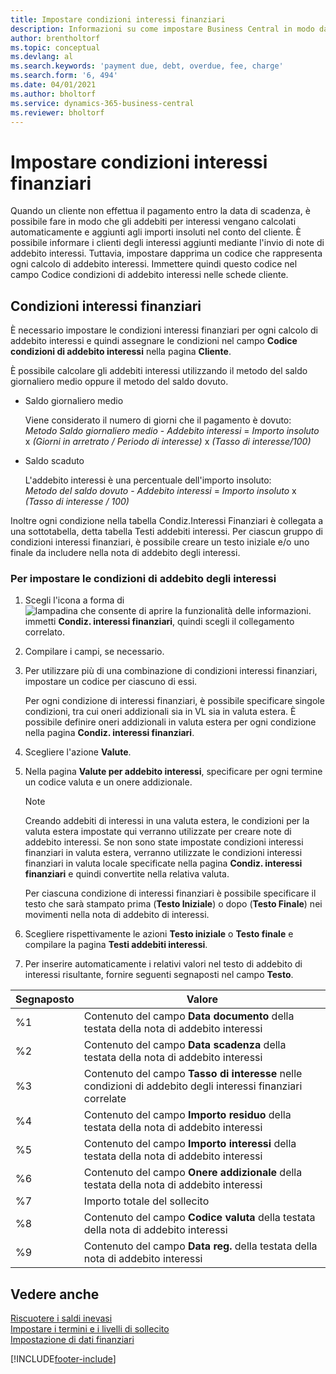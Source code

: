 ```yaml
---
title: Impostare condizioni interessi finanziari
description: Informazioni su come impostare Business Central in modo da poter informare i clienti degli addebiti aggiuntivi inviando note addebito interessi.
author: brentholtorf
ms.topic: conceptual
ms.devlang: al
ms.search.keywords: 'payment due, debt, overdue, fee, charge'
ms.search.form: '6, 494'
ms.date: 04/01/2021
ms.author: bholtorf
ms.service: dynamics-365-business-central
ms.reviewer: bholtorf
---
```

# <a name="set-up-finance-charge-terms"></a>Impostare condizioni interessi finanziari

Quando un cliente non effettua il pagamento entro la data di scadenza, è possibile fare in modo che gli addebiti per interessi vengano calcolati automaticamente e aggiunti agli importi insoluti nel conto del cliente. È possibile informare i clienti degli interessi aggiunti mediante l'invio di note di addebito interessi. Tuttavia, impostare dapprima un codice che rappresenta ogni calcolo di addebito interessi. Immettere quindi questo codice nel campo Codice condizioni di addebito interessi nelle schede cliente.  

## <a name="finance-charge-terms"></a>Condizioni interessi finanziari

È necessario impostare le condizioni interessi finanziari per ogni calcolo di addebito interessi e quindi assegnare le condizioni nel campo **Codice condizioni di addebito interessi** nella pagina **Cliente**.

È possibile calcolare gli addebiti interessi utilizzando il metodo del saldo giornaliero medio oppure il metodo del saldo dovuto.

* Saldo giornaliero medio  
  
  Viene considerato il numero di giorni che il pagamento è dovuto:  
  *Metodo Saldo giornaliero medio* - *Addebito interessi* = *Importo insoluto* x *(Giorni in arretrato / Periodo di interesse)* x *(Tasso di interesse/100)*

* Saldo scaduto  
  
  L'addebito interessi è una percentuale dell'importo insoluto:  
  *Metodo del saldo dovuto* - *Addebito interessi* = *Importo insoluto* x *(Tasso di interesse / 100)*

Inoltre ogni condizione nella tabella Condiz.Interessi Finanziari è collegata a una sottotabella, detta tabella Testi addebiti interessi. Per ciascun gruppo di condizioni interessi finanziari, è possibile creare un testo iniziale e/o uno finale da includere nella nota di addebito degli interessi.

### <a name="to-set-up-finance-charge-terms"></a>Per impostare le condizioni di addebito degli interessi

1. Scegli l'icona a forma di ![lampadina che consente di aprire la funzionalità delle informazioni.](media/ui-search/search_small.png "Informazioni sull'operazione che si desidera eseguire") immetti **Condiz. interessi finanziari**, quindi scegli il collegamento correlato.  
2. Compilare i campi, se necessario.
3. Per utilizzare più di una combinazione di condizioni interessi finanziari, impostare un codice per ciascuno di essi.

    Per ogni condizione di interessi finanziari, è possibile specificare singole condizioni, tra cui oneri addizionali sia in VL sia in valuta estera. È possibile definire oneri addizionali in valuta estera per ogni condizione nella pagina **Condiz. interessi finanziari**.
4. Scegliere l'azione **Valute**.
5. Nella pagina **Valute per addebito interessi**, specificare per ogni termine un codice valuta e un onere addizionale.

    > [!NOTE]  
    > Creando addebiti di interessi in una valuta estera, le condizioni per la valuta estera impostate qui verranno utilizzate per creare note di addebito interessi. Se non sono state impostate condizioni interessi finanziari in valuta estera, verranno utilizzate le condizioni interessi finanziari in valuta locale specificate nella pagina **Condiz. interessi finanziari** e quindi convertite nella relativa valuta.

    Per ciascuna condizione di interessi finanziari è possibile specificare il testo che sarà stampato prima (**Testo Iniziale**) o dopo (**Testo Finale**) nei movimenti nella nota di addebito di interessi.  
6. Scegliere rispettivamente le azioni **Testo iniziale** o **Testo finale** e compilare la pagina **Testi addebiti interessi**.
7. Per inserire automaticamente i relativi valori nel testo di addebito di interessi risultante, fornire seguenti segnaposti nel campo **Testo**.

|Segnaposto|Valore|  
|-----------------|-----------|  
|%1|Contenuto del campo **Data documento** della testata della nota di addebito interessi|  
|%2|Contenuto del campo **Data scadenza** della testata della nota di addebito interessi|  
|%3|Contenuto del campo **Tasso di interesse** nelle condizioni di addebito degli interessi finanziari correlate|  
|%4|Contenuto del campo **Importo residuo** della testata della nota di addebito interessi|  
|%5|Contenuto del campo **Importo interessi** della testata della nota di addebito interessi|  
|%6|Contenuto del campo **Onere addizionale** della testata della nota di addebito interessi|  
|%7|Importo totale del sollecito|  
|%8|Contenuto del campo **Codice valuta** della testata della nota di addebito interessi|  
|%9|Contenuto del campo **Data reg.** della testata della nota di addebito interessi|  

## <a name="see-also"></a>Vedere anche

[Riscuotere i saldi inevasi](receivables-collect-outstanding-balances.md)  
[Impostare i termini e i livelli di sollecito](finance-setup-reminders.md)  
[Impostazione di dati finanziari](finance-setup-finance.md)  


[!INCLUDE[footer-include](includes/footer-banner.md)]
